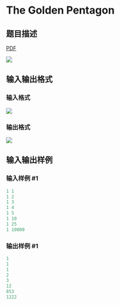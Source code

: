 # The Golden Pentagon

## 题目描述

[problemUrl]: https://uva.onlinejudge.org/index.php?option=com_onlinejudge&Itemid=8&category=15&page=show_problem&problem=1339

[PDF](https://uva.onlinejudge.org/external/103/p10398.pdf)

![](https://cdn.luogu.com.cn/upload/vjudge_pic/UVA10398/f354f008d28d6ce4cd30ded41e9ccf9743df4899.png)

## 输入输出格式

### 输入格式

![](https://cdn.luogu.com.cn/upload/vjudge_pic/UVA10398/50789b41911f1eb067fdd8d379b49e8c70ddea2b.png)

### 输出格式

![](https://cdn.luogu.com.cn/upload/vjudge_pic/UVA10398/0032df98e1d18a1ccb77102b759461ae22d1edd4.png)

## 输入输出样例

### 输入样例 #1

```cpp
1 1
1 2
1 3
1 4
1 5
1 10
1 25
1 10000
```


### 输出样例 #1

```cpp
1
1
1
2
3
12
853
1222
```


